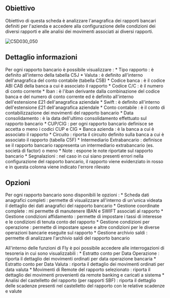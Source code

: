 ## Obiettivo
Obiettivo di questa scheda è analizzare l'anagrafica dei rapporti bancari definiti per l'azienda e accedere alla configurazione delle condizioni dei diversi rapporti e alle analisi dei movimenti associati ai diversi rapporti.

![C5D030_050](http://doc.smeup.com/immagini/MBDOC_SCH-C5D030_ANA/C5D030_050.png)
## Dettaglio informazioni
Per ogni rapporto bancario è possibile visualizzare : 
 \* Tipo rapporto :  è definito all'interno della tabella C5J
 \* Valuta :  è definito all'interno dell'anagrafica del conto contabile (tabella C5B)
 \* Codice banca :  è il codice ABI CAB della banca a cui è associato il rapporto
 \* Codice C/C :  è il numero di conto corrente
 \* Iban :  è l'iban derivante dalla combinazione del codice banca e del numero di conto corrente ed è definito all'interno dell'estensione £21 dell'anagrafica aziendale
 \* Swift :  è definito all'interno dell'estensione £21 dell'anagrafica aziendale
 \* Conto contabile :  è il conto di contabilizzazione dei movimenti del rapporto bancario
 \* Data consolidamento :  è la data dell'ultimo consolidamento effettuato sul rapporto bancario
 \* CUP/CIG :  per ogni rapporto bancario definisce se accetta o meno i codici CUP e CIG
 \* Banca azienda :  è la banca a cui è associato il rapporto
 \* Circuito :  riporta il circuito definito sulla banca a cui è associato il rapporto (tabella C5F)
 \* Intermediario Extrabancario :  definisce se il rapporto bancario rappresenta un intermediario extrabancario (es. società di factor) o meno
 \* Note :  espone le note riportate sul rapporto bancario
 \* Segnalazioni :  nel caso in cui siano presenti errori nella configurazione del rapporto bancario, il rapporto viene  evidenziato in rosso e in questa colonna viene indicato l'errore rilevato

## Opzioni
Per ogni rapporto bancario sono disponibili le opzioni : 
 \* Scheda dati anagrafici completi :  permette di visualizzare all'interno di un'unica videata il dettaglio dei dati anagrafici del rapporto bancario
 \* Gestione coordinate complete :  mi permette di manutenere IBAN e SWIFT associati al rapporto
 \* Gestione condizioni affidamento :  permette di impostare i tassi di interesse e le condizioni di tenuta conto del rapporto
 \* Gestione condizioni per operazione :  permette di impostare spese e altre condizioni per le diverse operazioni bancarie eseguite sul rapporto
 \* Gestione archivio saldi :  permette di analizzare l'archivio saldi del rapporto bancario

All'interno delle funzioni di Fly è poi possibile accedere alle interrogazioni di tesoreria in cui sono visualizzabili : 
 \* Estratto conto per Data Operazione :  riporta il dettaglio dei movimenti ordinati per data operazione bancaria
 \* Estratto conto per Data Valuta :  riporta il dettaglio dei movimenti ordinati per data valuta
 \* Movimenti di Remote del rapporto selezionato :  riporta il dettaglio dei movimenti provenienti da remote banking e caricati a sistema
 \* Analisi del castelletto del rapporto (per rapporti SBF) :  riporta il dettaglio delle scadenze presenti nel castelletto del rapporto con le relative scadenze e valute




